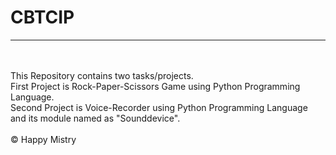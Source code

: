 <h1>CBTCIP</h1>
<hr>
<br>
<br>
This Repository contains two tasks/projects. <br>
First Project is Rock-Paper-Scissors Game using Python Programming Language. <br>
Second Project is Voice-Recorder using Python Programming Language and its module named as "Sounddevice". <br> <br>
<footer>&copy; Happy Mistry</footer>
